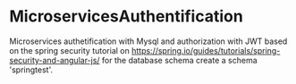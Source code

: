 # MicroservicesAuthentification
Microservices authetification with Mysql and authorization with JWT based on the spring security tutorial on https://spring.io/guides/tutorials/spring-security-and-angular-js/
for the database schema create a schema 'springtest'.
